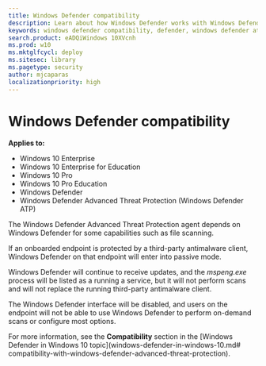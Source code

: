 ```yaml
---
title: Windows Defender compatibility
description: Learn about how Windows Defender works with Windows Defender ATP.
keywords: windows defender compatibility, defender, windows defender atp
search.product: eADQiWindows 10XVcnh
ms.prod: w10
ms.mktglfcycl: deploy
ms.sitesec: library
ms.pagetype: security
author: mjcaparas
localizationpriority: high
---
```


# Windows Defender compatibility

**Applies to:**

- Windows 10 Enterprise
- Windows 10 Enterprise for Education
- Windows 10 Pro
- Windows 10 Pro Education
- Windows Defender
- Windows Defender Advanced Threat Protection (Windows Defender ATP)

The Windows Defender Advanced Threat Protection agent depends on Windows Defender for some capabilities such as file scanning.

If an onboarded endpoint is protected by a third-party antimalware client, Windows Defender on that endpoint will enter into passive mode.

Windows Defender will continue to receive updates, and the *mspeng.exe* process will be listed as a running a service, but it will not perform scans and will not replace the running third-party antimalware client.

The Windows Defender interface will be disabled, and users on the endpoint will not be able to use Windows Defender to perform on-demand scans or configure most options.

For more information, see the **Compatibility** section in the [Windows Defender in Windows 10 topic](windows-defender-in-windows-10.md# compatibility-with-windows-defender-advanced-threat-protection).
